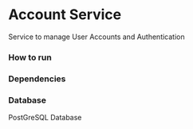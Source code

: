 # Account Service
Service to manage User Accounts and Authentication

### How to run

### Dependencies

### Database
PostGreSQL Database
